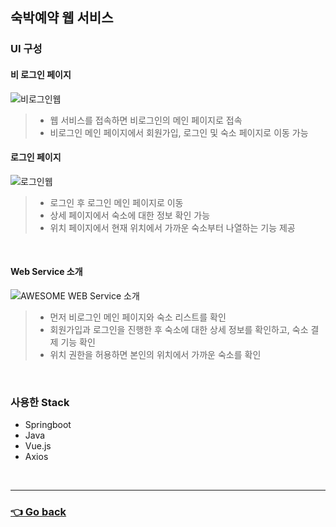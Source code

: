 ## 숙박예약 웹 서비스
### UI 구성
#### 비 로그인 페이지

![비로그인웹](https://user-images.githubusercontent.com/59479926/209426962-49ea56f5-7511-4a95-820e-64f0a9bb75f8.png)
> - 웹 서비스를 접속하면 비로그인의 메인 페이지로 접속
> - 비로그인 메인 페이지에서 회원가입, 로그인 및 숙소 페이지로 이동 가능

#### 로그인 페이지

![로그인웹](https://user-images.githubusercontent.com/59479926/209427044-a0a6dbf4-fcd0-4751-adda-30f6c543b5aa.png)
> - 로그인 후 로그인 메인 페이지로 이동
> - 상세 페이지에서 숙소에 대한 정보 확인 가능
> - 위치 페이지에서 현재 위치에서 가까운 숙소부터 나열하는 기능 제공

</br>

#### Web Service 소개
![AWESOME WEB Service 소개](https://user-images.githubusercontent.com/110655823/216239890-f6c158c7-a373-4817-b35e-72c5e3ed7d15.gif)
> - 먼저 비로그인 메인 페이지와 숙소 리스트를 확인
> - 회원가입과 로그인을 진행한 후 숙소에 대한 상세 정보를 확인하고, 숙소 결제 기능 확인
> - 위치 권한을 허용하면 본인의 위치에서 가까운 숙소를 확인

</br>

### 사용한 Stack
- Springboot
- Java
- Vue.js
- Axios

</br>

---

### [👈 Go back](https://github.com/hyunjaebok/AWeSome_AWS_FinalProject)
